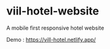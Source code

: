 # viil-hotel-website


A mobile first responsive hotel website

Demo : https://vill-hotel.netlify.app/
